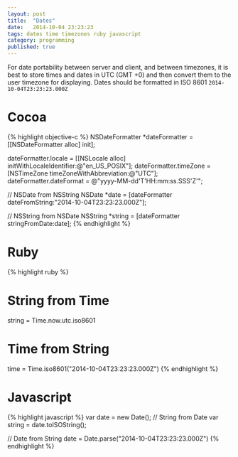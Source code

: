```yaml
---
layout: post
title:  "Dates"
date:   2014-10-04 23:23:23
tags: dates time timezones ruby javascript
category: programming
published: true
---
```


For date portability between server and client, and between timezones, it is best to store times and dates in UTC (GMT +0) and then convert them to the user timezone for displaying.
Dates should be formatted in ISO 8601 `2014-10-04T23:23:23.000Z`

# Cocoa

{% highlight objective-c %}
NSDateFormatter *dateFormatter = [[NSDateFormatter alloc] init];

dateFormatter.locale = [[NSLocale alloc] initWithLocaleIdentifier:@"en_US_POSIX"];
dateFormatter.timeZone = [NSTimeZone timeZoneWithAbbreviation:@"UTC"];
dateFormatter.dateFormat = @"yyyy-MM-dd'T'HH:mm:ss.SSS'Z'";

// NSDate from NSString
NSDate *date = [dateFormatter dateFromString:"2014-10-04T23:23:23.000Z"];

// NSString from NSDate
NSString *string = [dateFormatter stringFromDate:date];
{% endhighlight %}

# Ruby

{% highlight ruby %}
# String from Time
string = Time.now.utc.iso8601

# Time from String
time = Time.iso8601("2014-10-04T23:23:23.000Z")
{% endhighlight %}

# Javascript

{% highlight javascript %}
var date = new Date();
// String from Date
var string = date.toISOString();

// Date from String
date = Date.parse("2014-10-04T23:23:23.000Z")
{% endhighlight %}
